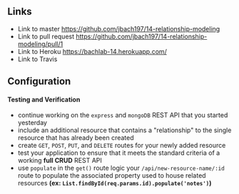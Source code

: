 
## Links
* Link to master https://github.com/jbach197/14-relationship-modeling
* Link to pull request https://github.com/jbach197/14-relationship-modeling/pull/1
* Link to Heroku https://bachlab-14.herokuapp.com/
* Link to Travis

## Configuration 

#### Testing and Verification
  * continue working on the `express` and `mongoDB` REST API that you started yesterday
  * include an additional resource that contains a "relationship" to the single resource that has already been created
  * create `GET`, `POST`, `PUT`, and `DELETE` routes for your newly added resource
  * test your application to ensure that it meets the standard criteria of a working **full CRUD** REST API
  * use `populate` in the `get()` route logic your  `/api/new-resource-name/:id` route to populate the associated property used to house related resources **(ex: `List.findById(req.params.id).populate('notes')`)**
